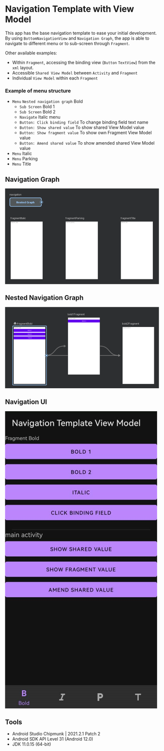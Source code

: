 # Navigation Template with View Model

This app has the base navigation template to ease your initial development. By using `BottomNavigationView` and `Navigation Graph`, the app is able to navigate to different menu or to sub-screen through `Fragment`.

Other available examples:
+ Within `Fragment`, accessing the binding view (`Button` `TextView`) from the `xml` layout.
+ Accessible `Shared View Model` between `Activity` and `Fragment`
+ Individual `View Model` within each `Fragment`

### Example of menu structure

+ `Menu` `Nested navigation graph` Bold
	+ `Sub Screen` Bold 1
	+ `Sub Screen` Bold 2
	+ `Navigate` Italic menu
	+ `Button: Click binding field` To change binding field text name
	+ `Button: Show shared value` To show shared View Model value
	+ `Button: Show fragment value` To show own Fragment View Model value
	+ `Button: Amend shared value` To show amended shared View Model value
+ `Menu` Italic
+ `Menu` Parking
+ `Menu` Title

## Navigation Graph
![](https://github.com/ff55lab/android-kotlin-template-navigation-viewmodel/raw/main/nav_graph_1.png)

## Nested Navigation Graph
![](https://github.com/ff55lab/android-kotlin-template-navigation-viewmodel/raw/main/nav_graph_2_nested.png)

## Navigation UI

![](https://github.com/ff55lab/android-kotlin-template-navigation-viewmodel/raw/main/navigation_ui.png)

## Tools

- Android Studio Chipmunk | 2021.2.1 Patch 2
- Android SDK API Level 31 (Android 12.0)
- JDK 11.0.15 (64-bit)
